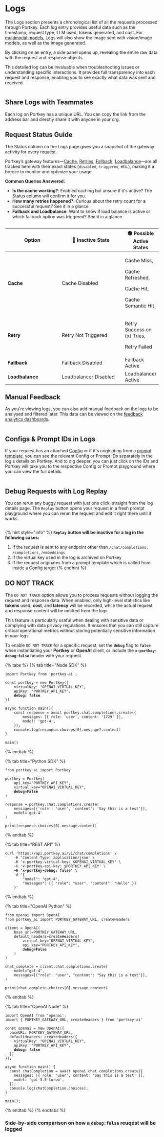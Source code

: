 # Logs

The Logs section presents a chronological list of all the requests processed through Portkey. Each log entry provides useful data such as the timestamp, request type, LLM used, tokens generated, and cost. For [multimodal models](../ai-gateway-streamline-llm-integrations/multimodal-capabilities/), Logs will also show the image sent with vision/image models, as well as the image generated.

By clicking on an entry, a side panel opens up, revealing the entire raw data with the request and response objects.

This detailed log can be invaluable when troubleshooting issues or understanding specific interactions. It provides full transparency into each request and response, enabling you to see exactly what data was sent and received.

<figure><img src="../../.gitbook/assets/image (11).png" alt=""><figcaption></figcaption></figure>

## Share Logs with Teammates

Each log on Portkey has a unique URL. You can copy the link from the address bar and directly share it with anyone in your org.

## Request Status Guide

The Status column on the Logs page gives you a snapshot of the gateway activity for every request.

Portkey’s gateway features—[Cache](broken-reference), [Retries](broken-reference), [Fallback](broken-reference), [Loadbalance](broken-reference)—are all tracked here with their exact states (`disabled`, `triggered`, etc.), making it a breeze to monitor and optimize your usage.

**Common Queries Answered:**

* **Is the cache working?**: Enabled caching but unsure if it's active? The Status column will confirm it for you.
* **How many retries happened?**: Curious about the retry count for a successful request? See it in a glance.
* **Fallback and Loadbalance**: Want to know if load balance is active or which fallback option was triggered? See it in a glance.

<figure><img src="../../.gitbook/assets/image (12).png" alt=""><figcaption></figcaption></figure>

<table><thead><tr><th width="195">Option</th><th width="238">🔴 Inactive State</th><th>🟢 Possible Active States</th></tr></thead><tbody><tr><td><strong>Cache</strong></td><td>Cache Disabled</td><td><p>Cache Miss,</p><p>Cache Refreshed,</p><p>Cache Hit,</p><p>Cache Semantic Hit</p></td></tr><tr><td><strong>Retry</strong></td><td>Retry Not Triggered</td><td><p>Retry Success on {x} Tries,</p><p>Retry Failed</p></td></tr><tr><td><strong>Fallback</strong></td><td>Fallback Disabled</td><td>Fallback Active</td></tr><tr><td><strong>Loadbalance</strong></td><td>Loadbalancer Disabled</td><td>Loadbalancer Active</td></tr></tbody></table>

## Manual Feedback

As you're viewing logs, you can also add manual feedback on the logs to be analysed and filtered later. This data can be viewed on the [feedback analytics dashboards](analytics.md#feedback).

<figure><img src="../../.gitbook/assets/image (13).png" alt=""><figcaption></figcaption></figure>

## Configs & Prompt IDs in Logs

If your request has an attached [Config](../ai-gateway-streamline-llm-integrations/configs.md) or if it's originating from a [prompt template](../prompt-library.md), you can see the relevant Config or Prompt IDs separately in the log's details on Portkey. And to dig deeper, you can just click on the IDs and Portkey will take you to the respective Config or Prompt playground where you can view the full details.

<div align="left">

<figure><img src="../../.gitbook/assets/config-prompt-in-logs.png" alt=""><figcaption></figcaption></figure>

</div>

## Debug Requests with Log Replay

You can rerun any buggy request with just one click, straight from the log details page. The `Replay` button opens your request in a fresh prompt playground where you can rerun the request and edit it right there until it works.

<div align="left">

<figure><img src="../../.gitbook/assets/log-replay.png" alt=""><figcaption></figcaption></figure>

</div>

{% hint style="info" %}
**`Replay` button will be inactive for a log in the following cases:**

1. If the request is sent to any endpoint other than `/chat/completions,` `/completions`, `/embeddings`
2. If the virtual key used in the log is archived on Portkey
3. If the request originates from a prompt template which is called from inside a Config target
{% endhint %}

## DO NOT TRACK

The `DO NOT TRACK` option allows you to process requests without logging the request and response data. When enabled, only high-level statistics like **tokens** used, **cost**, and **latency** will be recorded, while the actual request and response content will be omitted from the logs.

This feature is particularly useful when dealing with sensitive data or complying with data privacy regulations. It ensures that you can still capture critical operational metrics without storing potentially sensitive information in your logs.

To enable `DO NOT TRACK` for a specific request, set the **`debug`** flag to **`false`** when instantiating your **Portkey** or **OpenAI** client, or include the **`x-portkey-debug:false`** header with your request.

{% tabs %}
{% tab title="Node SDK" %}
<pre class="language-typescript"><code class="lang-typescript">import Portkey from 'portkey-ai';

const portkey = new Portkey({
    virtualKey: "OPENAI_VIRTUAL_KEY",
    apiKey: "PORTKEY_API_KEY",
<strong>    debug: false
</strong>})

async function main(){
    const response = await portkey.chat.completions.create({
        messages: [{ role: 'user', content: '1729' }],
        model: 'gpt-4',
    });
    console.log(response.choices[0].message?.content)
}

main()
</code></pre>
{% endtab %}

{% tab title="Python SDK" %}
<pre class="language-python"><code class="lang-python">from portkey_ai import Portkey

portkey = Portkey(
    api_key="PORTKEY_API_KEY",  
    virtual_key="OPENAI_VIRTUAL_KEY",
<strong>    debug=False
</strong>)

response = portkey.chat.completions.create(
    messages=[{'role': 'user', 'content': 'Say this is a test'}],
    model='gpt-4'
)

print(response.choices[0].message.content)
</code></pre>
{% endtab %}

{% tab title="REST API" %}
<pre class="language-bash"><code class="lang-bash">curl 'https://api.portkey.ai/v1/chat/completions' \
    -H 'Content-Type: application/json' \
    -H 'x-portkey-virtual-key: $OPENAI_VIRTUAL_KEY' \
    -H 'x-portkey-api-key: $PORTKEY_API_KEY' \
<strong>    -H 'x-portkey-debug: false' \
</strong>    -d '{ 
        "model": "gpt-4",  
        "messages": [{ "role": "user", "content": "Hello" }] 
    }'
</code></pre>
{% endtab %}

{% tab title="OpenAI Python" %}
<pre class="language-python"><code class="lang-python">from openai import OpenAI
from portkey_ai import PORTKEY_GATEWAY_URL, createHeaders

client = OpenAI(
    base_url=PORTKEY_GATEWAY_URL,
    default_headers=createHeaders(
        virtual_key="OPENAI_VIRTUAL_KEY",
        api_key="PORTKEY_API_KEY",
<strong>        debug=False
</strong>    )
)

chat_complete = client.chat.completions.create(
    model="gpt-4",
    messages=[{"role": "user", "content": "Say this is a test"}],
)

print(chat_complete.choices[0].message.content)
</code></pre>
{% endtab %}

{% tab title="OpenAI Node" %}
<pre class="language-typescript"><code class="lang-typescript">import OpenAI from 'openai';
import { PORTKEY_GATEWAY_URL, createHeaders } from 'portkey-ai'

const openai = new OpenAI({
  baseURL: PORTKEY_GATEWAY_URL,
  defaultHeaders: createHeaders({
    virtualKey: "OPENAI_VIRTUAL_KEY",
    apiKey: "PORTKEY_API_KEY",
<strong>    debug: false
</strong>  })
});

async function main() {
  const chatCompletion = await openai.chat.completions.create({
    messages: [{ role: 'user', content: 'Say this is a test' }],
    model: 'gpt-3.5-turbo',
  });
  console.log(chatCompletion.choices);
}

main();
</code></pre>
{% endtab %}
{% endtabs %}

### Side-by-side comparison on how a `debug:false` reuqest will be logged

<figure><img src="../../.gitbook/assets/debug.png" alt=""><figcaption></figcaption></figure>

